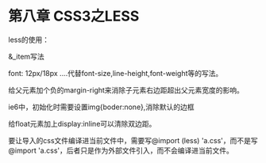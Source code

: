 # 第八章 CSS3之LESS

less的使用：

&_item写法

font: 12px/18px ....代替font-size,line-height,font-weight等的写法。

给父元素加个负的margin-right来消除子元素右边距超出父元素宽度的影响。

ie6中，初始化时需要设置img{boder:none},消除默认的边框

给float元素加上display:inline可以清除双边距。

要让导入的css文件编译进当前文件中，需要写@import (less) 'a.css'，而不是写@import 'a.css'，后者只是作为外部文件引入，而不会编译进当前文件。
